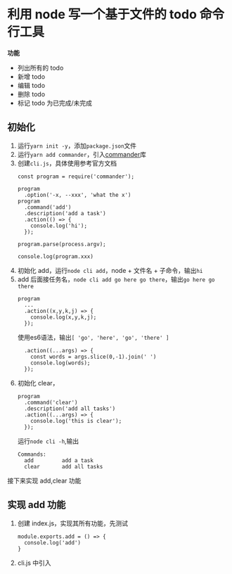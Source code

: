 # 利用 node 写一个基于文件的 todo 命令行工具

**功能**
- 列出所有的 todo
- 新增 todo
- 编辑 todo
- 删除 todo
- 标记 todo 为已完成/未完成

## 初始化

1. 运行`yarn init -y`，添加`package.json`文件
2. 运行`yarn add commander`，引入[commander](https://github.com/tj/commander.js/#installation)库
3. 创建`cli.js`，具体使用参考官方文档
   ```
   const program = require('commander');
   
   program
     .option('-x, --xxx', 'what the x')
   program
     .command('add')
     .description('add a task')
     .action(() => {
       console.log('hi');
     });
   
   program.parse(process.argv);
   
   console.log(program.xxx)
   ```
4. 初始化 add，运行`node cli add`，node + 文件名 + 子命令，输出`hi`
5. add 后面接任务名，`node cli add go here go there`，输出`go here go there`
   ```
   program
     ...
     .action((x,y,k,j) => {
       console.log(x,y,k,j);
     });
   ```
   使用es6语法，输出`[ 'go', 'here', 'go', 'there' ]`
   ```
     .action((...args) => {
       const words = args.slice(0,-1).join(' ')
       console.log(words);
     });
   ```
6. 初始化 clear，
   ```
   program
     .command('clear')
     .description('add all tasks')
     .action((...args) => {
       console.log('this is clear');
     });
   ```
   运行`node cli -h`,输出
   ```
   Commands:
     add         add a task
     clear       add all tasks
   ```
接下来实现 add,clear 功能

## 实现 add 功能

1. 创建 index.js，实现其所有功能，先测试
   ```
   module.exports.add = () => {
     console.log('add')
   }
   ```
2. cli.js 中引入
   ```
   
   ```




